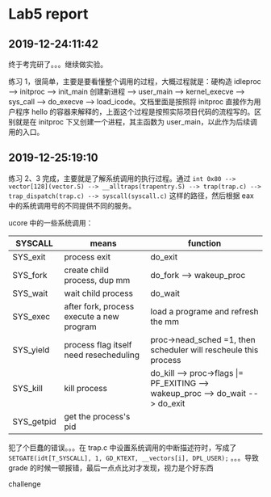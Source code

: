 # Lab5 report

## 2019-12-24:11:42

终于考完研了。。。继续做实验。

练习 1，很简单，主要是要看懂整个调用的过程，大概过程就是：硬构造 idleproc --> initproc --> init_main 创建新进程 --> user_main --> kernel_execve --> sys_call --> do_execve --> load_icode。文档里面是按照将 initproc 直接作为用户程序 hello 的容器来解释的，上面这个过程是按照实际项目代码的流程写的。区别就是在 initproc 下又创建一个进程，其主函数为 user_main，以此作为后续调用的入口。

## 2019-12-25:19:10

练习 2、3 完成，主要就是了解系统调用的执行过程。通过 `int 0x80 --> vector[128](vector.S) --> __alltraps(trapentry.S) --> trap(trap.c) --> trap_dispatch(trap.c) --> syscall(syscall.c)` 这样的路径，然后根据 eax 中的系统调用号的不同提供不同的服务。

ucore 中的一些系统调用：

| SYSCALL    | means                                     | function                                                                       |
| ---------- | ----------------------------------------- | ------------------------------------------------------------------------------ |
| SYS_exit   | process exit                              | do_exit                                                                        |
| SYS_fork   | create child process, dup mm              | do_fork --> wakeup_proc                                                        |
| SYS_wait   | wait child process                        | do_wait                                                                        |
| SYS_exec   | after fork, process execute a new program | load a programe and refresh the mm                                             |
| SYS_yield  | process flag itself need resecheduling    | proc->nead_sched =1, then scheduler will rescheule this process                |
| SYS_kill   | kill process                              | do_kill --> proc->flags \|= PF_EXITING --> wakeup_proc --> do_wait --> do_exit |
| SYS_getpid | get the process's pid                     |                                                                                |

犯了个巨蠢的错误。。。在 trap.c 中设置系统调用的中断描述符时，写成了 `SETGATE(idt[T_SYSCALL], 1, GD_KTEXT, __vectors[i], DPL_USER);` 。。。导致 grade 的时候一顿报错，最后一点点比对才发现，视力是个好东西

challenge
